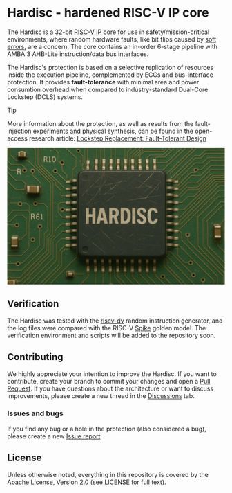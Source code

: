 # Hardisc - hardened RISC-V IP core
The Hardisc is a 32-bit [RISC-V](https://en.wikipedia.org/wiki/RISC-V) IP core for use in safety/mission-critical environments, where random hardware faults, like bit flips caused by [soft errors](https://en.wikipedia.org/wiki/Soft_error), are a concern. 
The core contains an in-order 6-stage pipeline with AMBA 3 AHB-Lite instruction/data bus interfaces.

The Hardisc's protection is based on a selective replication of resources inside the execution pipeline, complemented by ECCs and bus-interface protection.
It provides **fault-tolerance** with minimal area and power consumtion overhead when compared to industry-standard Dual-Core Lockstep (DCLS) systems.

> [!TIP] 
> More information about the protection, as well as results from the fault-injection experiments and physical synthesis, can be found in the open-access research article: [Lockstep Replacement: Fault-Tolerant Design](https://doi.org/10.1109/ACCESS.2025.3573684)

![Hardisc](https://github.com/janomach/the-hardisc/raw/main/doc/hardisc_pcb.jpg)

## Verification
The Hardisc was tested with the [riscv-dv](https://github.com/chipsalliance/riscv-dv) random instruction generator, and the log files were compared with the RISC-V [Spike](https://github.com/riscv-software-src/riscv-isa-sim) golden model.
The verification environment and scripts will be added to the repository soon. 

## Contributing
We highly appreciate your intention to improve the Hardisc.
If you want to contribute, create your branch to commit your changes and open a [Pull Request](https://github.com/janomach/the-hardisc/pulls).
If you have questions about the architecture or want to discuss improvements, please create a new thread in the [Discussions](https://github.com/janomach/the-hardisc/discussions) tab.

### Issues and bugs
If you find any bug or a hole in the protection (also considered a bug), please create a new [Issue report](https://github.com/janomach/the-hardisc/issues).

## License
Unless otherwise noted, everything in this repository is covered by the Apache License, Version 2.0 (see [LICENSE](https://github.com/janomach/the-hardisc/blob/main/LICENSE) for full text).




